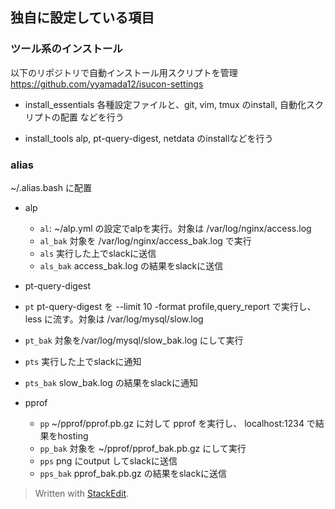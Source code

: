 ## 独自に設定している項目

### ツール系のインストール
以下のリポジトリで自動インストール用スクリプトを管理
https://github.com/yyamada12/isucon-settings

- install_essentials
各種設定ファイルと、git, vim, tmux のinstall, 自動化スクリプトの配置 などを行う

- install_tools
alp, pt-query-digest, netdata のinstallなどを行う

### alias
~/.alias.bash に配置
 
 - alp
   - `al`: ~/alp.yml の設定でalpを実行。対象は /var/log/nginx/access.log
   - `al_bak` 対象を /var/log/nginx/access_bak.log で実行
   - `als`  実行した上でslackに送信
   - `als_bak` access_bak.log の結果をslackに送信

-  pt-query-digest
  - `pt`  pt-query-digest を --limit 10 -format profile,query_report で実行し、 less に流す。対象は /var/log/mysql/slow.log
  - `pt_bak` 対象を/var/log/mysql/slow_bak.log にして実行
  - `pts` 実行した上でslackに通知
  - `pts_bak` slow_bak.log の結果をslackに通知

- pprof
  - `pp` ~/pprof/pprof.pb.gz に対して pprof を実行し、  localhost:1234 で結果をhosting
  - `pp_bak` 対象を ~/pprof/pprof_bak.pb.gz にして実行
  - `pps` png にoutput してslackに送信
  - `pps_bak` pprof_bak.pb.gz の結果をslackに送信


> Written with [StackEdit](https://stackedit.io/).
<!--stackedit_data:
eyJoaXN0b3J5IjpbMTEwNTM1NzgxLDYxNTc1NTc5MiwtMTM5MD
QyNjIxMl19
-->